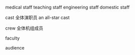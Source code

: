 
medical staff
teaching staff
engineering staff
domestic staff


cast 全体演职员
an all-star cast

crew 全体机组成员

faculty

audience

